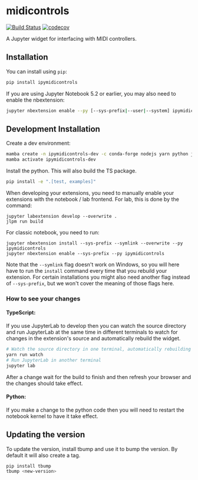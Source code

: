
# midicontrols

[![Build Status](https://travis-ci.org/jupyter-widgets/midicontrols.svg?branch=master)](https://travis-ci.org/jupyter-widgets/ipymidicontrols)
[![codecov](https://codecov.io/gh/jupyter-widgets/midicontrols/branch/master/graph/badge.svg)](https://codecov.io/gh/jupyter-widgets/midicontrols)


A Jupyter widget for interfacing with MIDI controllers.

## Installation

You can install using `pip`:

```bash
pip install ipymidicontrols
```

If you are using Jupyter Notebook 5.2 or earlier, you may also need to enable
the nbextension:
```bash
jupyter nbextension enable --py [--sys-prefix|--user|--system] ipymidicontrols
```

## Development Installation

Create a dev environment:
```bash
mamba create -n ipymidicontrols-dev -c conda-forge nodejs yarn python jupyterlab
mamba activate ipymidicontrols-dev
```

Install the python. This will also build the TS package.
```bash
pip install -e ".[test, examples]"
```

When developing your extensions, you need to manually enable your extensions with the
notebook / lab frontend. For lab, this is done by the command:

```
jupyter labextension develop --overwrite .
jlpm run build
```

For classic notebook, you need to run:

```
jupyter nbextension install --sys-prefix --symlink --overwrite --py ipymidicontrols
jupyter nbextension enable --sys-prefix --py ipymidicontrols
```

Note that the `--symlink` flag doesn't work on Windows, so you will here have to run
the `install` command every time that you rebuild your extension. For certain installations
you might also need another flag instead of `--sys-prefix`, but we won't cover the meaning
of those flags here.

### How to see your changes
#### TypeScript:
If you use JupyterLab to develop then you can watch the source directory and run JupyterLab at the same time in different
terminals to watch for changes in the extension's source and automatically rebuild the widget.

```bash
# Watch the source directory in one terminal, automatically rebuilding when needed
yarn run watch
# Run JupyterLab in another terminal
jupyter lab
```

After a change wait for the build to finish and then refresh your browser and the changes should take effect.

#### Python:
If you make a change to the python code then you will need to restart the notebook kernel to have it take effect.

## Updating the version

To update the version, install tbump and use it to bump the version.
By default it will also create a tag.

```bash
pip install tbump
tbump <new-version>
```

